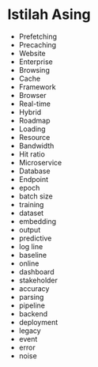 # Istilah Asing

- Prefetching
- Precaching
- Website
- Enterprise
- Browsing
- Cache
- Framework
- Browser
- Real-time
- Hybrid
- Roadmap
- Loading
- Resource
- Bandwidth
- Hit ratio
- Microservice
- Database
- Endpoint 
- epoch
- batch size
- training
- dataset
- embedding
- output
- predictive
- log line
- baseline
- online
- dashboard
- stakeholder
- accuracy
- parsing
- pipeline
- backend
- deployment
- legacy
- event
- error
- noise
